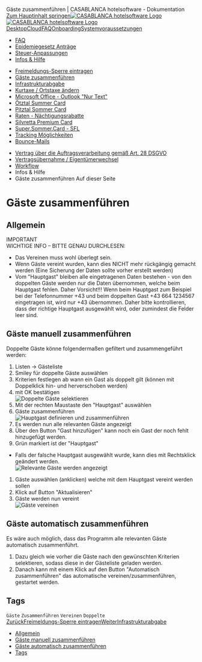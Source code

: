 Gäste zusammenführen | CASABLANCA hotelsoftware - Dokumentation  
[Zum Hauptinhalt springen](https://docs.casablanca.at/faq/info_help/guest_duplicates/#__docusaurus_skipToContent_fallback)[![CASABLANCA hotelsoftware Logo](https://docs.casablanca.at/img/logo.png) ![CASABLANCA hotelsoftware Logo](https://docs.casablanca.at/img/Casablanca_LOGO_2022_neg.png)](https://docs.casablanca.at/) [Desktop](https://docs.casablanca.at/desktop/desktop/)[Cloud](https://docs.casablanca.at/cloud/cloud_systems/)[FAQ](https://docs.casablanca.at/faq)[Onboarding](https://docs.casablanca.at/onboarding/fiscalization)[Systemvoraussetzungen](https://docs.casablanca.at/system_requirements)  
* [FAQ](https://docs.casablanca.at/faq/)
* [Epidemiegesetz Anträge](https://docs.casablanca.at/faq/epidemic_law/)
* [Steuer-Anpassungen](https://docs.casablanca.at/faq/change_of_taxes/)
* [Infos & Hilfe](https://docs.casablanca.at/faq/info_help/block_vacancies)
+ [Freimeldungs-Sperre eintragen](https://docs.casablanca.at/faq/info_help/block_vacancies)
+ [Gäste zusammenführen](https://docs.casablanca.at/faq/info_help/guest_duplicates)
+ [Infrastrukturabgabe](https://docs.casablanca.at/faq/info_help/infrastructure_fee)
+ [Kurtaxe / Ortstaxe ändern](https://docs.casablanca.at/faq/info_help/kurtaxe_adjustment)
+ [Microsoft Office - Outlook "Nur Text"](https://docs.casablanca.at/faq/info_help/outlook_only_text)
+ [Ötztal Summer Card](https://docs.casablanca.at/faq/info_help/oetztal_summer_card_2025)
+ [Pitztal Sommer Card](https://docs.casablanca.at/faq/info_help/pitztal_summer_card)
+ [Raten - Nächtigungsrabatte](https://docs.casablanca.at/faq/info_help/accommodation_discounts)
+ [Silvretta Premium Card](https://docs.casablanca.at/faq/info_help/silvretta_premium_card)
+ [Super.Sommer.Card - SFL](https://docs.casablanca.at/faq/info_help/super_summer_card)
+ [Tracking Möglichkeiten](https://docs.casablanca.at/faq/info_help/tracking)
+ [Bounce-Mails](https://docs.casablanca.at/faq/info_help/bounce_mails)
* [Vertrag über die Auftragsverarbeitung gemäß Art. 28 DSGVO](https://docs.casablanca.at/faq/dsgvo/)
* [Vertragsübernahme / Eigentümerwechsel](https://docs.casablanca.at/faq/customer_change/)
* [Workflow](https://docs.casablanca.at/faq/workflow/)  
* Infos & Hilfe
* Gäste zusammenführen
Auf dieser Seite

# Gäste zusammenführen  
## Allgemein[](https://docs.casablanca.at/faq/info_help/guest_duplicates/#allgemein "Direkter Link zu Allgemein")  
IMPORTANT  
WICHTIGE INFO – BITTE GENAU DURCHLESEN:  
* Das Vereinen muss wohl überlegt sein.
* Wenn Gäste vereint wurden, kann dies NICHT mehr rückgängig gemacht werden (Eine Sicherung der Daten sollte vorher erstellt werden)
* Vom "Hauptgast" bleiben alle eingetragenen Daten bestehen - von den doppelten Gäste werden nur die Daten übernommen, welche beim Hauptgast fehlen. Daher Vorsicht!!! Wenn beim Hauptgast zum Beispiel bei der Telefonnummer +43 und beim doppelten Gast +43 664 1234567 eingetragen ist, wird nur +43 übernommen. Daher bitte kontrollieren, dass der richtige Hauptgast ausgewählt wird, oder zumindest die Felder leer sind.

## Gäste manuell zusammenführen[](https://docs.casablanca.at/faq/info_help/guest_duplicates/#gäste-manuell-zusammenführen "Direkter Link zu Gäste manuell zusammenführen")  
Doppelte Gäste könne folgendermaßen gefiltert und zusammengeführt werden:  
1. Listen -> Gästeliste
2. Smiley für doppelte Gäste auswählen
3. Kriterien festlegen ab wann ein Gast als doppelt gilt (können mit Doppelklick hin- und herverschoben werden)
4. mit OK bestätigen  
![Doppelte Gäste selektieren](https://docs.casablanca.at/assets/images/selection-6168ab80da7103c2caa353c911aa794e.png "Doppelte Gäste selektieren")  
1. Mit der rechten Maustaste den "Hauptgast" auswählen
2. Gäste zusammenführen  
![Hauptgast definieren und zusammenführen](https://docs.casablanca.at/assets/images/define_mainguest-af1eed60ffe632794a369c229e82f481.png "Hauptgast definieren und zusammenführen")  
1. Es werden nun alle relevanten Gäste angezeigt
2. Über den Button "Gast hinzufügen" kann noch ein Gast der noch fehlt hinzugefügt werden.
3. Grün markiert ist der "Hauptgast"
* Falls der falsche Hauptgast ausgewählt wurde, kann dies mit Rechtsklick geändert werden.  
![Relevante Gäste werden angezeigt](https://docs.casablanca.at/assets/images/show_guests-025879660fc1182adea90bfd7e9f58f5.png "Relevante Gäste werden angezeigt")  
1. Gäste auswählen (anklicken) welche mit dem Hauptgast vereint werden sollen
2. Klick auf Button "Aktualisieren"
3. Gäste werden nun vereint  
![Gäste vereinen](https://docs.casablanca.at/assets/images/migrate-45180c74a0b08c024ea73b245c0534ef.png "Gäste vereinen")

## Gäste automatisch zusammenführen[](https://docs.casablanca.at/faq/info_help/guest_duplicates/#gäste-automatisch-zusammenführen "Direkter Link zu Gäste automatisch zusammenführen")  
Es wäre auch möglich, dass das Programm alle relevanten Gäste automatisch zusammenführt.  
1. Dazu gleich wie vorher die Gäste nach den gewünschten Kriterien selektieren, sodass diese in der Gästeliste geladen werden.
2. Danach kann mit einem Klick auf den Button "Automatisch zusammenführen" das automatische vereinen/zusammenführen, gestartet werden.

## Tags[](https://docs.casablanca.at/faq/info_help/guest_duplicates/#tags "Direkter Link zu Tags")  
`Gäste` `Zusammenführen` `Vereinen` `Doppelte`  
[ZurückFreimeldungs-Sperre eintragen](https://docs.casablanca.at/faq/info_help/block_vacancies)[WeiterInfrastrukturabgabe](https://docs.casablanca.at/faq/info_help/infrastructure_fee)  
* [Allgemein](https://docs.casablanca.at/faq/info_help/guest_duplicates/#allgemein)
* [Gäste manuell zusammenführen](https://docs.casablanca.at/faq/info_help/guest_duplicates/#gäste-manuell-zusammenführen)
* [Gäste automatisch zusammenführen](https://docs.casablanca.at/faq/info_help/guest_duplicates/#gäste-automatisch-zusammenführen)
* [Tags](https://docs.casablanca.at/faq/info_help/guest_duplicates/#tags)